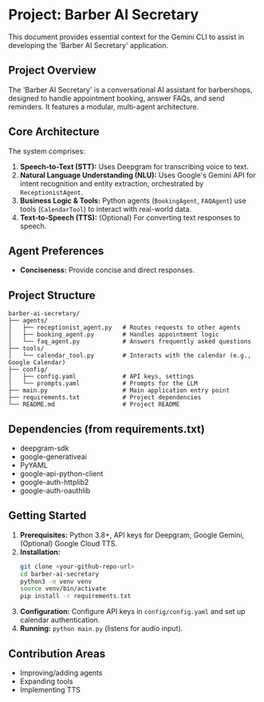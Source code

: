 # Project: Barber AI Secretary

This document provides essential context for the Gemini CLI to assist in developing the 'Barber AI Secretary' application.

## Project Overview
The 'Barber AI Secretary' is a conversational AI assistant for barbershops, designed to handle appointment booking, answer FAQs, and send reminders. It features a modular, multi-agent architecture.

## Core Architecture
The system comprises:
1.  **Speech-to-Text (STT):** Uses Deepgram for transcribing voice to text.
2.  **Natural Language Understanding (NLU):** Uses Google's Gemini API for intent recognition and entity extraction, orchestrated by `ReceptionistAgent`.
3.  **Business Logic & Tools:** Python agents (`BookingAgent`, `FAQAgent`) use tools (`CalendarTool`) to interact with real-world data.
4.  **Text-to-Speech (TTS):** (Optional) For converting text responses to speech.

## Agent Preferences
- **Conciseness:** Provide concise and direct responses.

## Project Structure
```
barber-ai-secretary/
├── agents/
│   ├── receptionist_agent.py   # Routes requests to other agents
│   ├── booking_agent.py        # Handles appointment logic
│   └── faq_agent.py            # Answers frequently asked questions
├── tools/
│   └── calendar_tool.py        # Interacts with the calendar (e.g., Google Calendar)
├── config/
│   ├── config.yaml             # API keys, settings
│   └── prompts.yaml            # Prompts for the LLM
├── main.py                     # Main application entry point
├── requirements.txt            # Project dependencies
└── README.md                   # Project README
```

## Dependencies (from requirements.txt)
- deepgram-sdk
- google-generativeai
- PyYAML
- google-api-python-client
- google-auth-httplib2
- google-auth-oauthlib

## Getting Started
1.  **Prerequisites:** Python 3.8+, API keys for Deepgram, Google Gemini, (Optional) Google Cloud TTS.
2.  **Installation:**
    ```bash
    git clone <your-github-repo-url>
    cd barber-ai-secretary
    python3 -m venv venv
    source venv/bin/activate
    pip install -r requirements.txt
    ```
3.  **Configuration:** Configure API keys in `config/config.yaml` and set up calendar authentication.
4.  **Running:** `python main.py` (listens for audio input).

## Contribution Areas
- Improving/adding agents
- Expanding tools
- Implementing TTS
